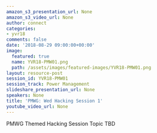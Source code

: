 ```yaml
---
amazon_s3_presentation_url: None
amazon_s3_video_url: None
author: connect
categories:
- yvr18
comments: false
date: '2018-08-29 09:00:00+00:00'
image:
  featured: true
  name: YVR18-PMW01.png
  path: /assets/images/featured-images/YVR18-PMW01.png
layout: resource-post
session_id: YVR18-PMW01
session_track: Power Management
slideshare_presentation_url: None
speakers: None
title: 'PMWG: Wed Hacking Session 1'
youtube_video_url: None
---
```


PMWG Themed Hacking Session Topic TBD